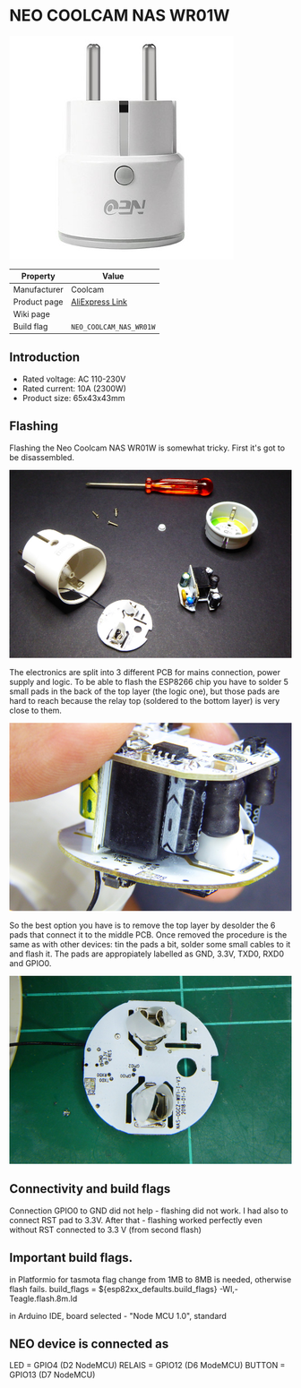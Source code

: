 # NEO COOLCAM NAS WR01W

![NEO COOLCAM NAS WR01W](images/devices/neo-coolcam-wifi.jpg)

|Property|Value|
|---|---|
|Manufacturer|Coolcam|
|Product page|[AliExpress Link](https://www.aliexpress.com/item/NEO-COOLCAM-Wifi-Smart-Plug-EU-Socket-Support-Alexa-Google-Home-IFTTT-Outlet-With-Timer-and/32859702805.html)|
|Wiki page||
|Build flag|`NEO_COOLCAM_NAS_WR01W`|

## Introduction

* Rated voltage: AC 110-230V 
* Rated current: 10A (2300W)
* Product size: 65x43x43mm

## Flashing

Flashing the Neo Coolcam NAS WR01W is somewhat tricky. First it's got to be disassembled. 

![NEO COOLCAM - Disassembled](images/flashing/neo-coolcam-nas-wr01w-disassemble.jpg)

The electronics are split into 3 different PCB for mains connection, power supply and logic. To be able to flash the ESP8266 chip you have to solder 5 small pads in the back of the top layer (the logic one), but those pads are hard to reach because the relay top (soldered to the bottom layer) is very close to them.

![NEO COOLCAM - Layers](images/flashing/neo-coolcam-nas-wr01w-layers.jpg)

So the best option you have is to remove the top layer by desolder the 6 pads that connect it to the middle PCB. Once removed the procedure is the same as with other devices: tin the pads a bit, solder some small cables to it and flash it. The pads are appropiately labelled as GND, 3.3V, TXD0, RXD0 and GPIO0.

![NEO COOLCAM - Pads](images/flashing/neo-coolcam-nas-wr01w-pads.jpg)

## Connectivity and build flags
Connection GPIO0 to GND did not help - flashing did not work. I had also to connect RST pad to 3.3V. After that - flashing worked perfectly even without RST connected to 3.3 V (from second flash)

## Important build flags.

in Platformio for tasmota flag change from 1MB to 8MB is needed, otherwise flash fails. build_flags = ${esp82xx_defaults.build_flags} -Wl,-Teagle.flash.8m.ld

in Arduino IDE, board selected - "Node MCU 1.0", standard

## NEO device is connected as
LED = GPIO4 (D2 NodeMCU)
RELAIS = GPIO12 (D6 ModeMCU)
BUTTON = GPIO13 (D7 NodeMCU)